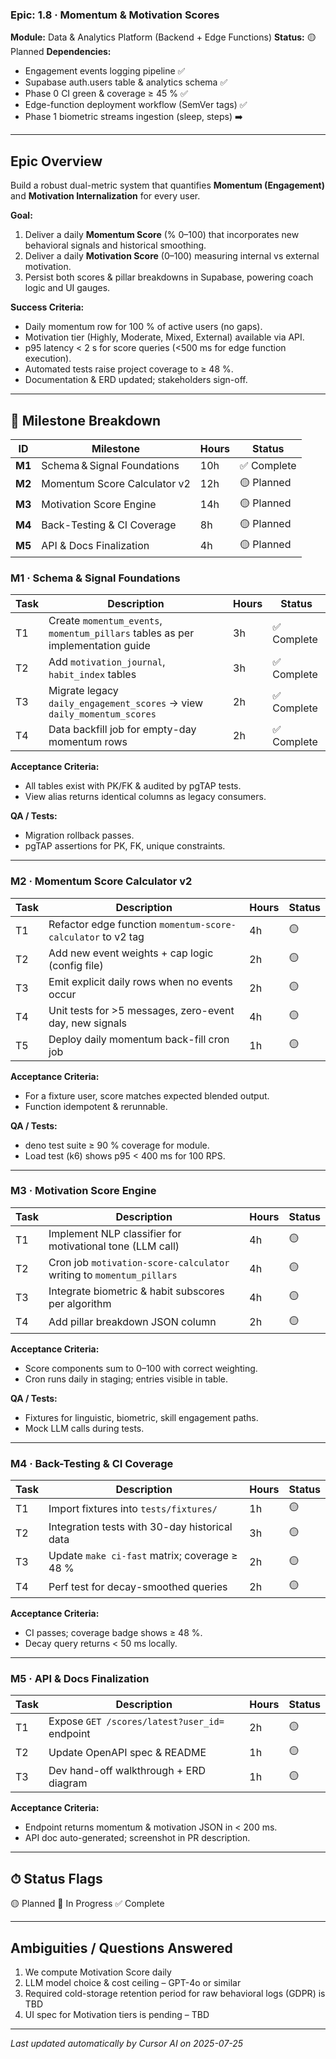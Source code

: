 ### Epic: 1.8 · Momentum & Motivation Scores
**Module:** Data & Analytics Platform (Backend + Edge Functions)
**Status:** 🟡 Planned
**Dependencies:**
- Engagement events logging pipeline ✅
- Supabase auth.users table & analytics schema ✅
- Phase 0 CI green & coverage ≥ 45 % ✅
- Edge-function deployment workflow (SemVer tags) ✅
- Phase 1 biometric streams ingestion (sleep, steps) ➡️

---

## Epic Overview
Build a robust dual-metric system that quantifies **Momentum (Engagement)** and **Motivation Internalization** for every user.

**Goal:**
1. Deliver a daily **Momentum Score** (% 0–100) that incorporates new behavioral signals and historical smoothing.
2. Deliver a daily **Motivation Score** (0–100) measuring internal vs external motivation.
3. Persist both scores & pillar breakdowns in Supabase, powering coach logic and UI gauges.

**Success Criteria:**
- Daily momentum row for 100 % of active users (no gaps).
- Motivation tier (Highly, Moderate, Mixed, External) available via API.<br/>
- p95 latency < 2 s for score queries (<500 ms for edge function execution).
- Automated tests raise project coverage to ≥ 48 %.
- Documentation & ERD updated; stakeholders sign-off.

---

## 🏁 Milestone Breakdown

| ID | Milestone | Hours | Status |
|----|-----------|-------|--------|
| **M1** | Schema & Signal Foundations | 10h |✅ Complete |
| **M2** | Momentum Score Calculator v2 | 12h | 🟡 Planned |
| **M3** | Motivation Score Engine | 14h | 🟡 Planned |
| **M4** | Back-Testing & CI Coverage | 8h  | 🟡 Planned |
| **M5** | API & Docs Finalization | 4h  | 🟡 Planned |

### M1 · Schema & Signal Foundations
| Task | Description | Hours | Status |
|------|-------------|-------|--------|
| T1 | Create `momentum_events`, `momentum_pillars` tables as per implementation guide | 3h | ✅ Complete |
| T2 | Add `motivation_journal`, `habit_index` tables | 3h | ✅ Complete|
| T3 | Migrate legacy `daily_engagement_scores` → view `daily_momentum_scores` | 2h | ✅ Complete |
| T4 | Data backfill job for empty-day momentum rows | 2h | ✅ Complete |

**Acceptance Criteria:**
- All tables exist with PK/FK & audited by pgTAP tests.
- View alias returns identical columns as legacy consumers.

**QA / Tests:**
- Migration rollback passes.
- pgTAP assertions for PK, FK, unique constraints.

---

### M2 · Momentum Score Calculator v2
| Task | Description | Hours | Status |
|------|-------------|-------|--------|
| T1 | Refactor edge function `momentum-score-calculator` to v2 tag | 4h | 🟡 |
| T2 | Add new event weights + cap logic (config file) | 2h | 🟡 |
| T3 | Emit explicit daily rows when no events occur | 2h | 🟡 |
| T4 | Unit tests for >5 messages, zero-event day, new signals | 4h | 🟡 |
| T5 | Deploy daily momentum back-fill cron job | 1h | 🟡 |

**Acceptance Criteria:**
- For a fixture user, score matches expected blended output.
- Function idempotent & rerunnable.

**QA / Tests:**
- deno test suite ≥ 90 % coverage for module.
- Load test (k6) shows p95 < 400 ms for 100 RPS.

---

### M3 · Motivation Score Engine
| Task | Description | Hours | Status |
|------|-------------|-------|--------|
| T1 | Implement NLP classifier for motivational tone (LLM call) | 4h | 🟡 |
| T2 | Cron job `motivation-score-calculator` writing to `momentum_pillars` | 4h | 🟡 |
| T3 | Integrate biometric & habit subscores per algorithm | 4h | 🟡 |
| T4 | Add pillar breakdown JSON column | 2h | 🟡 |

**Acceptance Criteria:**
- Score components sum to 0–100 with correct weighting.
- Cron runs daily in staging; entries visible in table.

**QA / Tests:**
- Fixtures for linguistic, biometric, skill engagement paths.
- Mock LLM calls during tests.

---

### M4 · Back-Testing & CI Coverage
| Task | Description | Hours | Status |
|------|-------------|-------|--------|
| T1 | Import fixtures into `tests/fixtures/` | 1h | 🟡 |
| T2 | Integration tests with 30-day historical data | 3h | 🟡 |
| T3 | Update `make ci-fast` matrix; coverage ≥ 48 % | 2h | 🟡 |
| T4 | Perf test for decay-smoothed queries | 2h | 🟡 |

**Acceptance Criteria:**
- CI passes; coverage badge shows ≥ 48 %.
- Decay query returns < 50 ms locally.

---

### M5 · API & Docs Finalization
| Task | Description | Hours | Status |
|------|-------------|-------|--------|
| T1 | Expose `GET /scores/latest?user_id=` endpoint | 2h | 🟡 |
| T2 | Update OpenAPI spec & README | 1h | 🟡 |
| T3 | Dev hand-off walkthrough + ERD diagram | 1h | 🟡 |

**Acceptance Criteria:**
- Endpoint returns momentum & motivation JSON in < 200 ms.
- API doc auto-generated; screenshot in PR description.

---

## ⏱ Status Flags
🟡 Planned  🔵 In Progress  ✅ Complete

---

## Ambiguities / Questions Answered
1. We compute Motivation Score daily
2. LLM model choice & cost ceiling – GPT-4o or similar
3. Required cold-storage retention period for raw behavioral logs (GDPR) is TBD
4. UI spec for Motivation tiers is pending – TBD

---

_Last updated automatically by Cursor AI on 2025-07-25_ 